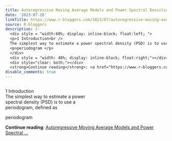 ```yaml
---
title: Autoregressive Moving Average Models and Power Spectral Densities
date: '2023-07-26'
linkTitle: https://www.r-bloggers.com/2023/07/autoregressive-moving-average-models-and-power-spectral-densities/
source: R-bloggers
description: |-
  <div style = "width:60%; display: inline-block; float:left; ">
  <p>1 Introduction<br />
  The simplest way to estimate a power spectral density (PSD) is to use a periodogram, defined as</p>
  <p>periodogram </p>
  </div>
  <div style = "width: 40%; display: inline-block; float:right;"></div>
  <div style="clear: both;"></div>
  <strong>Continue reading</strong>: <a href="https://www.r-bloggers.com/2023/07/autoregressive-moving-average-models-and-power-spectral-densities/">Autoregressive Moving Average Models and Power Spectral ...
disable_comments: true
---
```

<div style = "width:60%; display: inline-block; float:left; ">
<p>1 Introduction<br />
The simplest way to estimate a power spectral density (PSD) is to use a periodogram, defined as</p>
<p>periodogram </p>
</div>
<div style = "width: 40%; display: inline-block; float:right;"></div>
<div style="clear: both;"></div>
<strong>Continue reading</strong>: <a href="https://www.r-bloggers.com/2023/07/autoregressive-moving-average-models-and-power-spectral-densities/">Autoregressive Moving Average Models and Power Spectral ...